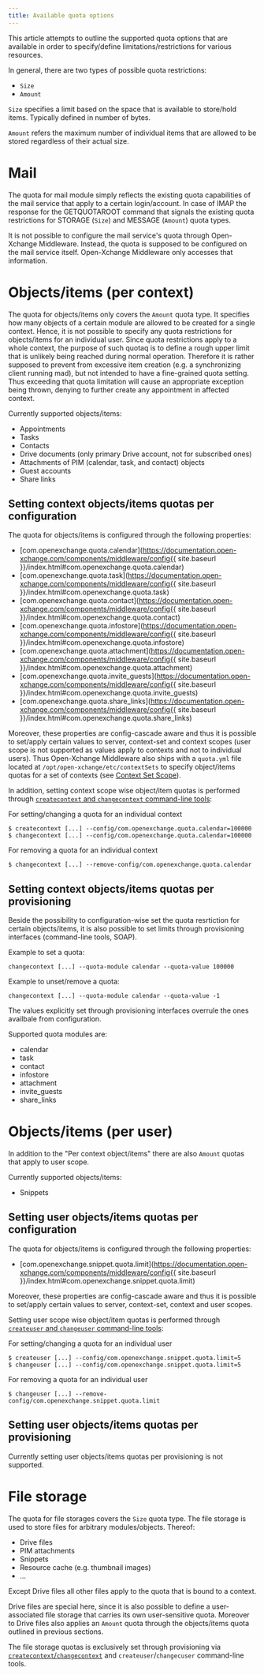 ```yaml
---
title: Available quota options
---
```


This article attempts to outline the supported quota options that are available in order to specify/define limitations/restrictions for various resources.

In general, there are two types of possible quota restrictions:

 - ``Size``
 - ``Amount``

``Size`` specifies a limit based on the space that is available to store/hold items. Typically defined in number of bytes.

``Amount`` refers the maximum number of individual items that are allowed to be stored regardless of their actual size.

# Mail

The quota for mail module simply reflects the existing quota capabilities of the mail service that apply to a certain login/account. In case of IMAP the response for the GETQUOTAROOT command that signals the existing quota restrictions for STORAGE (``Size``) and MESSAGE (``Amount``) quota types.

It is not possible to configure the mail service's quota through Open-Xchange Middleware. Instead, the quota is supposed to be configured on the mail service itself. Open-Xchange Middleware only accesses that information.

# Objects/items (per context)

The quota for objects/items only covers the ``Amount`` quota type. It specifies how many objects of a certain module are allowed to be created for a single context. Hence, it is not possible to specify any quota restrictions for objects/items for an individual user. Since quota restrictions apply to a whole context, the purpose of such quotaq is to define a rough upper limit that is unlikely being reached during normal operation. Therefore it is rather supposed to prevent from excessive item creation (e.g. a synchronizing client running mad), but not intended to have a fine-grained quota setting. Thus exceeding that quota limitation will cause an appropriate exception being thrown, denying to further create any appointment in affected context.

Currently supported objects/items:

 - Appointments
 - Tasks
 - Contacts
 - Drive documents (only primary Drive account, not for subscribed ones)
 - Attachments of PIM (calendar, task, and contact) objects
 - Guest accounts
 - Share links

## Setting context objects/items quotas per configuration

The quota for objects/items is configured through the following properties:

 - [com.openexchange.quota.calendar](https://documentation.open-xchange.com/components/middleware/config{{ site.baseurl }}/index.html#com.openexchange.quota.calendar)
 - [com.openexchange.quota.task](https://documentation.open-xchange.com/components/middleware/config{{ site.baseurl }}/index.html#com.openexchange.quota.task)
 - [com.openexchange.quota.contact](https://documentation.open-xchange.com/components/middleware/config{{ site.baseurl }}/index.html#com.openexchange.quota.contact)
 - [com.openexchange.quota.infostore](https://documentation.open-xchange.com/components/middleware/config{{ site.baseurl }}/index.html#com.openexchange.quota.infostore)
 - [com.openexchange.quota.attachment](https://documentation.open-xchange.com/components/middleware/config{{ site.baseurl }}/index.html#com.openexchange.quota.attachment)
 - [com.openexchange.quota.invite_guests](https://documentation.open-xchange.com/components/middleware/config{{ site.baseurl }}/index.html#com.openexchange.quota.invite_guests)
 - [com.openexchange.quota.share_links](https://documentation.open-xchange.com/components/middleware/config{{ site.baseurl }}/index.html#com.openexchange.quota.share_links)

Moreover, these properties are config-cascade aware and thus it is possible to set/apply certain values to server, context-set and context scopes (user scope is not supported as values apply to contexts and not to individual users). Thus Open-Xchange Middleware also ships with a ``quota.yml`` file located at ``/opt/open-xchange/etc/contextSets`` to specify object/items quotas for a set of contexts (see [Context Set Scope](http://oxpedia.org/wiki/index.php?title=ConfigCascade#Specifying_Configuration_-_Context_Set_Scope)).

In addition, setting context scope wise object/item quotas is performed through [``createcontext`` and ``changecontext`` command-line tools](http://oxpedia.org/wiki/index.php?title=ConfigCascade#Specifying_Configuration_-_Context_Scope_and_User_Scope):

For setting/changing a quota for an individual context
```
$ createcontext [...] --config/com.openexchange.quota.calendar=100000
$ changecontext [...] --config/com.openexchange.quota.calendar=100000
```

For removing a quota for an individual context
```
$ changecontext [...] --remove-config/com.openexchange.quota.calendar
```

## Setting context objects/items quotas per provisioning

Beside the possibility to configuration-wise set the quota resrtiction for certain objects/items, it is also possible to set limits through provisioning interfaces (command-line tools, SOAP).

Example to set a quota:
```
changecontext [...] --quota-module calendar --quota-value 100000
```

Example to unset/remove a quota:
```
changecontext [...] --quota-module calendar --quota-value -1
```

The values explicitly set through provisioning interfaces overrule the ones availbale from configuration.

Supported quota modules are:

 - calendar
 - task
 - contact
 - infostore
 - attachment
 - invite_guests
 - share_links

# Objects/items (per user)

In addition to the "Per context object/items" there are also ``Amount`` quotas that apply to user scope.

Currently supported objects/items:

 - Snippets

## Setting user objects/items quotas per configuration

The quota for objects/items is configured through the following properties:

 - [com.openexchange.snippet.quota.limit](https://documentation.open-xchange.com/components/middleware/config{{ site.baseurl }}/index.html#com.openexchange.snippet.quota.limit)

Moreover, these properties are config-cascade aware and thus it is possible to set/apply certain values to server, context-set, context and user scopes.

Setting user scope wise object/item quotas is performed through [``createuser`` and ``changeuser`` command-line tools](http://oxpedia.org/wiki/index.php?title=ConfigCascade#Specifying_Configuration_-_Context_Scope_and_User_Scope):

For setting/changing a quota for an individual user
```
$ createuser [...] --config/com.openexchange.snippet.quota.limit=5
$ changeuser [...] --config/com.openexchange.snippet.quota.limit=5
```

For removing a quota for an individual user
```
$ changeuser [...] --remove-config/com.openexchange.snippet.quota.limit
```

## Setting user objects/items quotas per provisioning

Currently setting user objects/items quotas per provisioning is not supported.

# File storage

The quota for file storages covers the ``Size`` quota type. The file storage is used to store files for arbitrary modules/objects. Thereof:

 - Drive files
 - PIM attachments
 - Snippets
 - Resource cache (e.g. thumbnail images)
 - ...

Except Drive files all other files apply to the quota that is bound to a context.

Drive files are special here, since it is also possible to define a user-associated file storage that carries its own user-sensitive quota. Moreover to Drive files also applies an ``Amount`` quota through the objects/items quota outlined in previous sections.

The file storage quotas is exclusively set through provisioning via [``createcontext``/``changecontext``](http://oxpedia.org/wiki/index.php?title=AppSuite:Context_management#Parameters) and ``createuser``/``changecuser`` command-line tools.